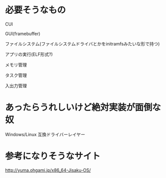 # 必要そうなもの
CUI

GUI(framebuffer)

ファイルシステム(ファイルシステムドライバとかをinitramfsみたいな形で持つ)

アプリの実行(ELF形式?)

メモリ管理

タスク管理

入出力管理

# あったらうれしいけど絶対実装が面倒な奴
Windows/Linux 互換ドライバーレイヤー

# 参考になりそうなサイト
http://yuma.ohgami.jp/x86_64-Jisaku-OS/

